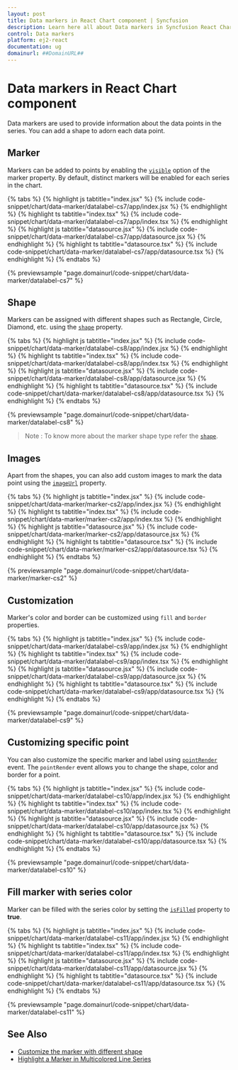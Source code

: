 ```yaml
---
layout: post
title: Data markers in React Chart component | Syncfusion
description: Learn here all about Data markers in Syncfusion React Chart component of Syncfusion Essential JS 2 and more.
control: Data markers 
platform: ej2-react
documentation: ug
domainurl: ##DomainURL##
---
```


# Data markers in React Chart component

Data markers are used to provide information about the data points in the series. You can add a shape to adorn each data point.

<!-- markdownlint-disable MD036 -->

## Marker

<!-- markdownlint-disable MD036 -->

Markers can be added to points by enabling the [`visible`](https://ej2.syncfusion.com/react/documentation/api/chart/markerSettings/#visible) option of the marker property. By default, distinct markers will be enabled for each series in the chart.

{% tabs %}
{% highlight js tabtitle="index.jsx" %}
{% include code-snippet/chart/data-marker/datalabel-cs7/app/index.jsx %}
{% endhighlight %}
{% highlight ts tabtitle="index.tsx" %}
{% include code-snippet/chart/data-marker/datalabel-cs7/app/index.tsx %}
{% endhighlight %}
{% highlight js tabtitle="datasource.jsx" %}
{% include code-snippet/chart/data-marker/datalabel-cs7/app/datasource.jsx %}
{% endhighlight %}
{% highlight ts tabtitle="datasource.tsx" %}
{% include code-snippet/chart/data-marker/datalabel-cs7/app/datasource.tsx %}
{% endhighlight %}
{% endtabs %}

{% previewsample "page.domainurl/code-snippet/chart/data-marker/datalabel-cs7" %}

## Shape

Markers can be assigned with different shapes such as Rectangle, Circle, Diamond, etc. using the [`shape`](https://ej2.syncfusion.com/react/documentation/api/chart/markerSettings/#shape) property.

{% tabs %}
{% highlight js tabtitle="index.jsx" %}
{% include code-snippet/chart/data-marker/datalabel-cs8/app/index.jsx %}
{% endhighlight %}
{% highlight ts tabtitle="index.tsx" %}
{% include code-snippet/chart/data-marker/datalabel-cs8/app/index.tsx %}
{% endhighlight %}
{% highlight js tabtitle="datasource.jsx" %}
{% include code-snippet/chart/data-marker/datalabel-cs8/app/datasource.jsx %}
{% endhighlight %}
{% highlight ts tabtitle="datasource.tsx" %}
{% include code-snippet/chart/data-marker/datalabel-cs8/app/datasource.tsx %}
{% endhighlight %}
{% endtabs %}

{% previewsample "page.domainurl/code-snippet/chart/data-marker/datalabel-cs8" %}

>Note : To know more about the marker shape type refer the [`shape`](https://ej2.syncfusion.com/react/documentation/api/chart/markerSettings/#shape).

## Images

Apart from the shapes, you can also add custom images to mark the data point using the [`imageUrl`](https://ej2.syncfusion.com/react/documentation/api/chart/markerSettings/#imageurl) property.

{% tabs %}
{% highlight js tabtitle="index.jsx" %}
{% include code-snippet/chart/data-marker/marker-cs2/app/index.jsx %}
{% endhighlight %}
{% highlight ts tabtitle="index.tsx" %}
{% include code-snippet/chart/data-marker/marker-cs2/app/index.tsx %}
{% endhighlight %}
{% highlight js tabtitle="datasource.jsx" %}
{% include code-snippet/chart/data-marker/marker-cs2/app/datasource.jsx %}
{% endhighlight %}
{% highlight ts tabtitle="datasource.tsx" %}
{% include code-snippet/chart/data-marker/marker-cs2/app/datasource.tsx %}
{% endhighlight %}
{% endtabs %}

{% previewsample "page.domainurl/code-snippet/chart/data-marker/marker-cs2" %}

## Customization

Marker's color and border can be customized using `fill` and `border` properties.

{% tabs %}
{% highlight js tabtitle="index.jsx" %}
{% include code-snippet/chart/data-marker/datalabel-cs9/app/index.jsx %}
{% endhighlight %}
{% highlight ts tabtitle="index.tsx" %}
{% include code-snippet/chart/data-marker/datalabel-cs9/app/index.tsx %}
{% endhighlight %}
{% highlight js tabtitle="datasource.jsx" %}
{% include code-snippet/chart/data-marker/datalabel-cs9/app/datasource.jsx %}
{% endhighlight %}
{% highlight ts tabtitle="datasource.tsx" %}
{% include code-snippet/chart/data-marker/datalabel-cs9/app/datasource.tsx %}
{% endhighlight %}
{% endtabs %}

{% previewsample "page.domainurl/code-snippet/chart/data-marker/datalabel-cs9" %}

## Customizing specific point

You can also customize the specific marker and label using [`pointRender`](https://ej2.syncfusion.com/react/documentation/api/chart/#pointrender-emittypeipointrendereventargs) event. The `pointRender` event allows you to change the shape, color and border for a point.

{% tabs %}
{% highlight js tabtitle="index.jsx" %}
{% include code-snippet/chart/data-marker/datalabel-cs10/app/index.jsx %}
{% endhighlight %}
{% highlight ts tabtitle="index.tsx" %}
{% include code-snippet/chart/data-marker/datalabel-cs10/app/index.tsx %}
{% endhighlight %}
{% highlight js tabtitle="datasource.jsx" %}
{% include code-snippet/chart/data-marker/datalabel-cs10/app/datasource.jsx %}
{% endhighlight %}
{% highlight ts tabtitle="datasource.tsx" %}
{% include code-snippet/chart/data-marker/datalabel-cs10/app/datasource.tsx %}
{% endhighlight %}
{% endtabs %}

{% previewsample "page.domainurl/code-snippet/chart/data-marker/datalabel-cs10" %}

## Fill marker with series color

Marker can be filled with the series color by setting the [`isFilled`](https://ej2.syncfusion.com/react/documentation/api/chart/markerSettingsModel/#isFilled-boolean) property to <b>true</b>.

{% tabs %}
{% highlight js tabtitle="index.jsx" %}
{% include code-snippet/chart/data-marker/datalabel-cs11/app/index.jsx %}
{% endhighlight %}
{% highlight ts tabtitle="index.tsx" %}
{% include code-snippet/chart/data-marker/datalabel-cs11/app/index.tsx %}
{% endhighlight %}
{% highlight js tabtitle="datasource.jsx" %}
{% include code-snippet/chart/data-marker/datalabel-cs11/app/datasource.jsx %}
{% endhighlight %}
{% highlight ts tabtitle="datasource.tsx" %}
{% include code-snippet/chart/data-marker/datalabel-cs11/app/datasource.tsx %}
{% endhighlight %}
{% endtabs %}

{% previewsample "page.domainurl/code-snippet/chart/data-marker/datalabel-cs11" %}

## See Also

* [Customize the marker with different shape](./how-to/#customize-the-marker-with-different-shape)
* [Highlight a Marker in Multicolored Line Series](https://support.syncfusion.com/kb/article/21514/how-to-highlight-a-specific-marker-in-a-multicolored-line-series-in-react-chart)

